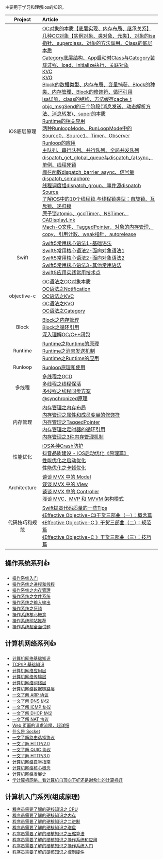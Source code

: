 主要用于学习和理解ios的知识，

| Project | Article |
|:-------:|:------|
| iOS底层原理 | [OC对象的本质【底层实现、内存布局、继承关系】](iOS底层原理/OC对象的本质【底层实现、内存布局、继承关系】.md) <br> [几种OC对象【实例对象、类对象、元类】、对象的isa指针、superclass、对象的方法调用、Class的底层本质](iOS底层原理/几种OC对象【实例对象、类对象、元类】、对象的isa指针、superclass、对象的方法调用、Class的底层本质.md) <br> [Category底层结构、App启动时Class与Category装载过程、load、initialize执行、关联对象](iOS底层原理/Category底层结构、App启动时Class与Category装载过程、load、initialize执行、关联对象.md) <br> [KVC](iOS底层原理/KVC.md) <br> [KVO](iOS底层原理/KVO.md) <br> [Block的数据类型、内存布局、变量捕获、Block的种类、内存管理、Block的修饰符、循环引用](iOS底层原理/Block的数据类型、内存布局、变量捕获、Block的种类、内存管理、Block的修饰符、循环引用.md) <br> [isa详解、class的结构、方法缓存cache_t](isa详解、class的结构、方法缓存cache_t.md) <br> [objc_msgSend的三个阶段(消息发送、动态解析方法、消息转发)、super的本质](iOS底层原理/objc_msgSend的三个阶段(消息发送、动态解析方法、消息转发)、super的本质.md) <br> [Runtime的相关应用](iOS底层原理/Runtime的相关应用.md) <br> [两种RunloopMode、RunLoopMode中的Source0、Source1、Timer、Observer](iOS底层原理/两种RunloopMode、RunLoopMode中的Source0、Source1、Timer、Observer.md) <br> [Runloop的应用](iOS底层原理/Runloop的应用.md) <br> [主队列、串行队列、并行队列、全局并发队列](iOS底层原理/主队列、串行队列、并行队列、全局并发队列.md) <br> [dispatch_get_global_queue与dispatch_(a)sync、单例、线程死锁](iOS底层原理/dispatch_get_global_queue与dispatch_async、单例、线程死锁.md) <br> [栅栏函数dispatch_barrier_async、信号量dispatch_semaphore](iOS底层原理/栅栏函数dispatch_barrier_async、信号量dispatch_semaphore.md) <br> [线程调度组dispatch_group、事件源dispatch Source](iOS底层原理/线程调度组dispatch_group、事件源dispatchSource.md) <br> [了解iOS中的10个线程锁,与线程锁类型：自旋锁、互斥锁、递归锁](iOS底层原理/了解iOS中的10个线程锁,与线程锁类型：自旋锁、互斥锁、递归锁.md) <br> [原子锁atomic、gcdTimer、NSTimer、CADisplayLink](iOS底层原理/原子锁atomic、gcdTimer、NSTimer、CADisplayLink.md) <br> [Mach-O文件、TaggedPointer、对象的内存管理、copy、引用计数、weak指针、autorelease](iOS底层原理/Mach-O文件、TaggedPointer、对象的内存管理、copy、引用计数、weak指针、autorelease.md) |
| Swift | [Swift5常用核心语法1-基础语法](swift/Swift5常用核心语法1-基础语法.md) <br> [Swift5常用核心语法2-面向对象语法1](swift/Swift5常用核心语法2-面向对象语法1.md) <br> [Swift5常用核心语法2-面向对象语法2](swift/Swift5常用核心语法2-面向对象语法2.md) <br> [Swift5常用核心语法3-其他常用语法](swift/Swift5常用核心语法3-其他常用语法.md) <br> [Swift5应用实践常用技术点](swift/Swift5应用实践常用技术点.md) |
| objective-c | [OC语法之OC对象本质](objective-c/OC对象本质.md) <br> [OC语法之Notification](objective-c/Notification.md) <br> [OC语法之KVC](objective-c/KVC.md) <br> [OC语法之KVO](objective-c/KVO.md) <br> [OC语法之Category](objective-c/Category.md) |
| Block | [Block之内存管理](block/block的内存管理.md) <br> [Block之循环引用](block/block的循环引用.md) <br> [深入理解OC/C++闭包](block/深入理解OC/C++闭包.md) |
| Runtime | [Runtime之Runtime的原理](runtime/Runtime之Runtime的原理.md) <br> [Runtime之消息发送机制](runtime/Runtime之消息发送机制.md) <br> [Runtime之Runtime的应用](runtime/Runtime之Runtime的应用.md) |
| Runloop | [Runloop原理和使用](runloop/Runloop.md) |
| 多线程 | [多线程之GCD](multi-threading/多线程之GCD.md) <br> [多线程之线程保活](multi-threading/多线程之线程保活.md) <br> [多线程之线程同步方案](multi-threading/多线程之线程同步方案.md) <br> [@synchronized原理](multi-threading/synchronized.md) |
| 内存管理 | [内存管理之内存布局](memory-management/内存布局.md) <br> [内存管理之属性和成员变量的修饰符](memory-management/属性和成员变量的修饰符.md) <br> [内存管理之TaggedPointer](memory-management/TaggedPointer.md) <br> [内存管理之定时器的循环引用](memory-management/定时器的循环引用.md) <br> [内存管理之3种内存管理机制](memory-management/3种内存管理机制.md) |
| 性能优化 | [iOS各种Crash防护](performance-optimization/iOS各种Crash防护.md) <br> [抖音品质建设 - iOS启动优化《原理篇》](performance-optimization/抖音品质建设-iOS启动优化《原理篇》.md) <br> [性能优化之启动优化](performance-optimization/性能优化之启动优化.md) <br> [性能优化之卡顿优化](performance-optimization/性能优化之卡顿优化.md)|
| Architecture | [谈谈 MVX 中的 Model](architecture/mvx-model.md) <br> [谈谈 MVX 中的 View](architecture/mvx-view.md) <br> [谈谈 MVX 中的 Controller](architecture/mvx-controller.md) <br> [浅谈 MVC、MVP 和 MVVM 架构模式](architecture/mvx.md) |
| 代码技巧和规范 | [Swift提高代码质量的一些Tips](代码技巧和规范/Swift提高代码质量的一些Tips.md) <br> [《Effective Objective-C》干货三部曲（一）：概念篇](代码技巧和规范/《EffectiveObjective-C》干货三部曲（一）：概念篇.md) <br> [《Effective Objective-C 》干货三部曲（二）：规范篇](代码技巧和规范/《EffectiveObjective-C》干货三部曲（二）：规范篇.md) <br> [《Effective Objective-C 》干货三部曲（三）：技巧篇](代码技巧和规范/《EffectiveObjective-C》干货三部曲（三）：技巧篇.md)|


## 操作系统系列👍

* [操作系统入门](https://github.com/shenchunxing/better-ios-developer/blob/master/operating-system/os-overview.md)
* [操作系统之进程和线程](https://github.com/shenchunxing/better-ios-developer/blob/master/operating-system/os-processandthread.md)
* [操作系统之内存管理](https://github.com/shenchunxing/better-ios-developer/blob/master/operating-system/os-rammanage.md)
* [操作系统之文件系统](https://github.com/shenchunxing/better-ios-developer/blob/master/operating-system/os-filesystem.md)
* [操作系统之输入输出](https://github.com/shenchunxing/better-ios-developer/blob/master/operating-system/os-inputoutput.md)
* [操作系统之死锁](https://github.com/shenchunxing/better-ios-developer/blob/master/operating-system/os-deadlock.md)
* [操作系统核心概念](https://github.com/shenchunxing/better-ios-developer/blob/master/operating-system/os-importantconcept.md)
* [操作系统网站推荐](https://github.com/shenchunxing/better-ios-developer/blob/master/operating-system/os-recommand.md)
* [操作系统超全面试题](https://github.com/shenchunxing/better-ios-developer/blob/master/operating-system/os-interview-second.md)

## 计算机网络系列👍

* [计算机网络基础知识](https://github.com/shenchunxing/better-ios-developer/blob/master/computer-network/computer-network-basic.md)
* [TCP/IP 基础知识](https://github.com/shenchunxing/better-ios-developer/blob/master/computer-network/computer-network-tcpip.md)
* [计算机网络应用层](https://github.com/shenchunxing/better-ios-developer/blob/master/computer-network/computer-application.md)
* [计算机网络传输层](https://github.com/shenchunxing/better-ios-developer/blob/master/computer-network/computer-translayer.md)
* [计算机网络网络层](https://github.com/shenchunxing/better-ios-developer/blob/master/computer-network/computer-internet.md)
* [计算机网络数据链路层](https://github.com/shenchunxing/better-ios-developer/blob/master/computer-network/network-datalink.md)
* [一文了解 ARP 协议](https://github.com/shenchunxing/better-ios-developer/blob/master/computer-network/network-arp.md)
* [一文了解 DNS 协议](https://github.com/shenchunxing/better-ios-developer/blob/master/computer-network/network-dns.md)
* [一文了解 ICMP 协议](https://github.com/shenchunxing/better-ios-developer/blob/master/computer-network/network-icmp.md)
* [一文了解 DHCP 协议](https://github.com/shenchunxing/better-ios-developer/blob/master/computer-network/network-dhcp.md)
* [一文了解 NAT 协议](https://github.com/shenchunxing/better-ios-developer/blob/master/computer-network/network-nat.md)
* [Web 页面的请求流程，超详细](https://github.com/shenchunxing/better-ios-developer/blob/master/computer-network/web-request.md)
* [什么是 Socket](https://github.com/shenchunxing/better-ios-developer/blob/master/computer-network/network-socket.md)
* [一文了解路由选择协议](https://github.com/shenchunxing/better-ios-developer/blob/master/computer-network/network-routerchoose.md)
* [一文了解 HTTP/2.0](https://github.com/shenchunxing/better-ios-developer/blob/master/computer-network/network-http2.0.md)
* [一文了解 QUIC 协议](https://github.com/shenchunxing/better-ios-developer/blob/master/computer-network/network-quic.md)
* [一文了解 HTTP/3.0](https://github.com/shenchunxing/better-ios-developer/blob/master/computer-network/network-http3.0.md)
* [计算机网络自学指南](https://github.com/shenchunxing/better-ios-developer/blob/master/computer-network/computer-howtolearn.md)
* [计算机网络核心概念](https://github.com/shenchunxing/better-ios-developer/blob/master/computer-network/network-concepts.md)
* [计算机网络发展史](https://github.com/shenchunxing/better-ios-developer/blob/master/computer-network/network-history.md)
* [学计算机网络，看计算机自顶向下好还是谢希仁的计算机好](https://github.com/shenchunxing/better-ios-developer/blob/master/computer-network/network-choose.md)

## 计算机入门系列(组成原理)

* [程序员需要了解的硬核知识之 CPU](https://github.com/shenchunxing/better-ios-developer/blob/master/computer-basic/computer-cpu.md)
* [程序员需要了解的硬核知识之内存](https://github.com/shenchunxing/better-ios-developer/blob/master/computer-basic/computer-ram.md)
* [程序员需要了解的硬核知识之二进制](https://github.com/shenchunxing/better-ios-developer/blob/master/computer-basic/computer-binary.md)
* [程序员需要了解的硬核知识之磁盘](https://github.com/shenchunxing/better-ios-developer/blob/master/computer-basic/computer-disk.md)
* [程序员需要了解的硬核知识之压缩算法](https://github.com/shenchunxing/better-ios-developer/blob/master/computer-basic/computer-compression.md)
* [程序员需要了解的硬核知识之操作系统和应用](https://github.com/shenchunxing/better-ios-developer/blob/master/computer-basic/computer-osandapp.md)
* [程序员需要了解的硬核知识之操作系统入门](https://github.com/shenchunxing/better-ios-developer/blob/master/computer-basic/computer-os.md)
* [程序员需要了解的硬核知识之控制硬件](https://github.com/shenchunxing/better-ios-developer/blob/master/computer-basic/computer-hardware.md)

